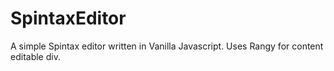 # SpintaxEditor

A simple Spintax editor written in Vanilla Javascript. Uses Rangy for content editable div.
